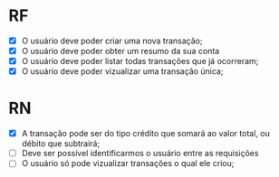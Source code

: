 # RF

- [x] O usuário deve poder criar uma nova transação;
- [x] O usuário deve poder obter um resumo da sua conta
- [x] O usuário deve poder listar todas transações que já ocorreram;
- [x] O usuário deve poder vizualizar uma transação única;

# RN

- [x] A transação pode ser do tipo crédito que somará ao valor total, ou débito que subtrairá;
- [ ] Deve ser possível identificarmos o usuário entre as requisições
- [ ] O usuário só pode vizualizar transações o qual ele criou;